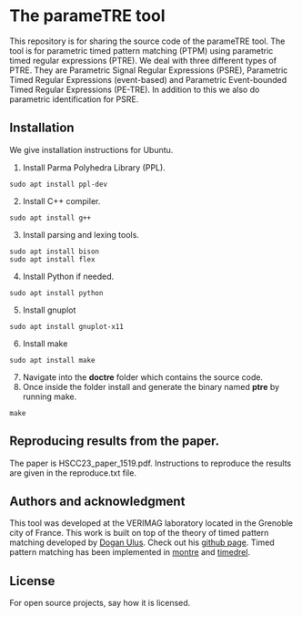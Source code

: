 # The parameTRE tool
This repository is for sharing the source code of the parameTRE tool. The tool is for parametric timed pattern matching (PTPM) using parametric timed regular expressions (PTRE). We deal with three different types of PTRE. They are Parametric Signal Regular Expressions (PSRE), Parametric Timed Regular Expressions (event-based) and Parametric Event-bounded Timed Regular Expressions (PE-TRE). In addition to this we also do parametric identification for PSRE.


## Installation
We give installation instructions for Ubuntu.
1. Install Parma Polyhedra Library (PPL).
```
sudo apt install ppl-dev
```
2. Install C++ compiler.
```
sudo apt install g++
```
3. Install parsing and lexing tools.
```
sudo apt install bison
sudo apt install flex
```
4. Install Python if needed.
```
sudo apt install python
```
5. Install gnuplot
```
sudo apt install gnuplot-x11
```
6. Install make
```
sudo apt install make
```
7. Navigate into the **doctre** folder which contains the source code.
8. Once inside the folder install and generate the binary named **ptre** by running make.
```
make
```
## Reproducing results from the paper.
The paper is HSCC23_paper_1519.pdf. Instructions to reproduce the results are given in the reproduce.txt file.

## Authors and acknowledgment
This tool was developed at the VERIMAG laboratory located in the Grenoble city of France. This work is built on top of the theory of timed pattern matching developed by [Dogan Ulus](https://www.cmpe.boun.edu.tr/tr/people/dogan.ulus). Check out his [github page](https://github.com/doganulus). Timed pattern matching has been implemented in [montre](https://github.com/doganulus/montre) and [timedrel](https://github.com/doganulus/timedrel).

## License
For open source projects, say how it is licensed.
